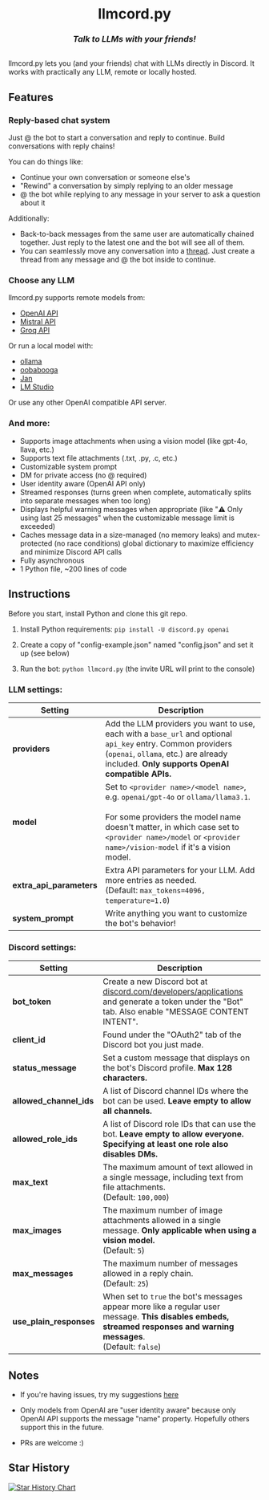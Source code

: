 <h1 align="center">
  llmcord.py
</h1>

<h3 align="center"><i>
  Talk to LLMs with your friends!
</i></h3>

<p align="center">
  <img src="https://github.com/jakobdylanc/llmcord.py/assets/38699060/789d49fe-ef5c-470e-b60e-48ac03057443" alt="">
</p>

llmcord.py lets you (and your friends) chat with LLMs directly in Discord. It works with practically any LLM, remote or locally hosted.

## Features
### Reply-based chat system
Just @ the bot to start a conversation and reply to continue. Build conversations with reply chains!

You can do things like:
- Continue your own conversation or someone else's
- "Rewind" a conversation by simply replying to an older message
- @ the bot while replying to any message in your server to ask a question about it

Additionally:
- Back-to-back messages from the same user are automatically chained together. Just reply to the latest one and the bot will see all of them.
- You can seamlessly move any conversation into a [thread](https://support.discord.com/hc/en-us/articles/4403205878423-Threads-FAQ). Just create a thread from any message and @ the bot inside to continue.

### Choose any LLM
llmcord.py supports remote models from:
- [OpenAI API](https://platform.openai.com/docs/models)
- [Mistral API](https://docs.mistral.ai/platform/endpoints)
- [Groq API](https://console.groq.com/docs/models)

Or run a local model with:
- [ollama](https://ollama.com)
- [oobabooga](https://github.com/oobabooga/text-generation-webui)
- [Jan](https://jan.ai)
- [LM Studio](https://lmstudio.ai)

Or use any other OpenAI compatible API server.

### And more:
- Supports image attachments when using a vision model (like gpt-4o, llava, etc.)
- Supports text file attachments (.txt, .py, .c, etc.)
- Customizable system prompt
- DM for private access (no @ required)
- User identity aware (OpenAI API only)
- Streamed responses (turns green when complete, automatically splits into separate messages when too long)
- Displays helpful warning messages when appropriate (like "⚠️ Only using last 25 messages" when the customizable message limit is exceeded)
- Caches message data in a size-managed (no memory leaks) and mutex-protected (no race conditions) global dictionary to maximize efficiency and minimize Discord API calls
- Fully asynchronous
- 1 Python file, ~200 lines of code

## Instructions
Before you start, install Python and clone this git repo.

1. Install Python requirements: `pip install -U discord.py openai`

2. Create a copy of "config-example.json" named "config.json" and set it up (see below)

3. Run the bot: `python llmcord.py` (the invite URL will print to the console)

### LLM settings:

| Setting | Description |
| --- | --- |
| **providers** | Add the LLM providers you want to use, each with a `base_url` and optional `api_key` entry. Common providers (`openai`, `ollama`, etc.) are already included. **Only supports OpenAI compatible APIs.** |
| **model** | Set to `<provider name>/<model name>`, e.g. `openai/gpt-4o` or `ollama/llama3.1`.<br /><br />For some providers the model name doesn't matter, in which case set to `<provider name>/model` or `<provider name>/vision-model` if it's a vision model. |
| **extra_api_parameters** | Extra API parameters for your LLM. Add more entries as needed.<br />(Default: `max_tokens=4096, temperature=1.0`) |
| **system_prompt** | Write anything you want to customize the bot's behavior! |

### Discord settings:

| Setting | Description |
| --- | --- |
| **bot_token** | Create a new Discord bot at [discord.com/developers/applications](https://discord.com/developers/applications) and generate a token under the "Bot" tab. Also enable "MESSAGE CONTENT INTENT". |
| **client_id** | Found under the "OAuth2" tab of the Discord bot you just made. |
| **status_message** | Set a custom message that displays on the bot's Discord profile. **Max 128 characters.** |
| **allowed_channel_ids** | A list of Discord channel IDs where the bot can be used. **Leave empty to allow all channels.** |
| **allowed_role_ids** | A list of Discord role IDs that can use the bot. **Leave empty to allow everyone. Specifying at least one role also disables DMs.** |
| **max_text** | The maximum amount of text allowed in a single message, including text from file attachments.<br />(Default: `100,000`) |
| **max_images** | The maximum number of image attachments allowed in a single message. **Only applicable when using a vision model.**<br />(Default: `5`) |
| **max_messages** | The maximum number of messages allowed in a reply chain.<br />(Default: `25`) |
| **use_plain_responses** | When set to `true` the bot's messages appear more like a regular user message. **This disables embeds, streamed responses and warning messages**.<br />(Default: `false`) |

## Notes
- If you're having issues, try my suggestions [here](https://github.com/jakobdylanc/llmcord.py/issues/19)

- Only models from OpenAI are "user identity aware" because only OpenAI API supports the message "name" property. Hopefully others support this in the future.

- PRs are welcome :)

## Star History
<a href="https://star-history.com/#jakobdylanc/llmcord.py&Date">
  <picture>
    <source media="(prefers-color-scheme: dark)" srcset="https://api.star-history.com/svg?repos=jakobdylanc/llmcord.py&type=Date&theme=dark" />
    <source media="(prefers-color-scheme: light)" srcset="https://api.star-history.com/svg?repos=jakobdylanc/llmcord.py&type=Date" />
    <img alt="Star History Chart" src="https://api.star-history.com/svg?repos=jakobdylanc/llmcord.py&type=Date" />
  </picture>
</a>

